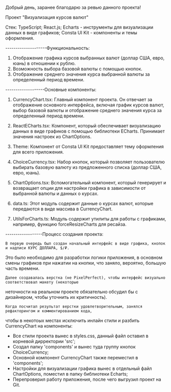 Добрый день, заранее благодарю за ревью данного проекта!

Проект "Визуализация курсов валют"

Стек:
TypeScript;
React.js;
Echarts - инструменты для визуализации данных в виде графиков;
Consta UI Kit - компоненты и темы оформления.

--------------------Функциональность:

1. Отображение графика курсов выбранных валют (доллар США, евро, юань) в отношении к рублю.
2. Возможность выбора базовой валюты с помощью кнопок.
3. Отображение среднего значения курса выбранной валюты за определенный период времени.

-------------------Основные компоненты:

1. CurrencyChart.tsx: Главный компонент проекта. Он отвечает за отображение основного интерфейса, включая график курсов валют, 
                  выбор базовой валюты и отображение среднего значения курса за определенный период времени.

2. ReactECharts.tsx: Компонент, который обеспечивает визуализацию данных в виде графиков с помощью библиотеки ECharts. 
                     Принимает значения настроек из ChartOptions.

3. Theme: Компонент от Consta UI Kit предоставляет тему оформления для всего приложения.

4. ChoiceCurrency.tsx: Набор кнопок, который позволяет пользователю выбирать базовую валюту из предложенного списка (доллар США, евро, юань).

5. ChartOptions.tsx: Вспомогательный компонент, который генерирует и возвращает опции для настройки графика в зависимости от выбранной валюты и данных о курсах.

6. data.ts: Этот модуль содержит данные о курсах валют, которые передаются в виде массива в CurrencyChart.

7. UtilsForCharts.ts: Модуль содержит утилиты для работы с графиками, например, функцию forceResizeCharts для ресайза.

------------------Процесс создания проекта:

    В первую очередь был создан начальный интерфейс в виде графика, кнопок и надписи КУРС ДОЛЛАРА, $/₽.
Это было необходимо для разработки логики приложения, в основном смены графиков при нажатии на кнопки,
что заняло, вероятно, большую часть времени.

    Далее создавалась верстка (не PixelPerfect), чтобы интерфейс визуально соответствовал макету (некоторые
неточности на реальном проекте обязательно обсудил бы с дизайнером, чтобы уточнить их критичность).

    Когда посчитал результат верстки удовлетворительным, занялся рефакторингом и комментированием кода, 
чтобы в некотоых местах исключить инлайн стили и разбить CurrencyChart на компоненты:
 - Все стили проекта вынес в styles.css, данный файл оставил в корневой дирректории 'src';
 - Создал папку 'components' и вынес туда группу кнопок ChoiceCurrency;
 - Основной компонент CurrencyChart также переместил в 'components';
 - Настройки для визуализации графика вынес в отдельный файл ChartOptions, поместил в папку библиотеки Echarts;
 - Перепроверил работу приложения, после чего выгрузил проект на Git.

